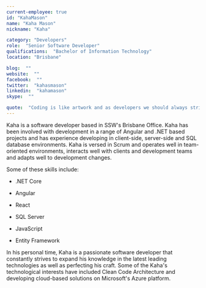 ```yaml
---
current-employee: true
id: "KahaMason"
name: "Kaha Mason"
nickname: "Kaha"

category: "Developers"
role:  "Senior Software Developer"
qualifications:  "Bachelor of Information Technology"
location: "Brisbane"

blog:  ""
website:  ""
facebook:  ""
twitter:  "kahasmason"
linkedin:  "kahamason"
skype:  ""

quote:  "Coding is like artwork and as developers we should always strive to be better artists."
---
```


Kaha is a software developer based in SSW's Brisbane Office. Kaha has been involved with development in a range of Angular and .NET based projects and has experience developing in client-side, server-side and SQL database environments. Kaha is versed in Scrum and operates well in team-oriented environments, interacts well with clients and development teams and adapts well to development changes.  

Some of these skills include:  

*   .NET Core  

*   Angular  

*   React  

*   SQL Server  

*   JavaScript  

*   Entity Framework  

In his personal time, Kaha is a passionate software developer that constantly strives to expand his knowledge in the latest leading technologies as well as perfecting his craft. Some of the Kaha's technological interests have included Clean Code Architecture and developing cloud-based solutions on Microsoft's Azure platform.